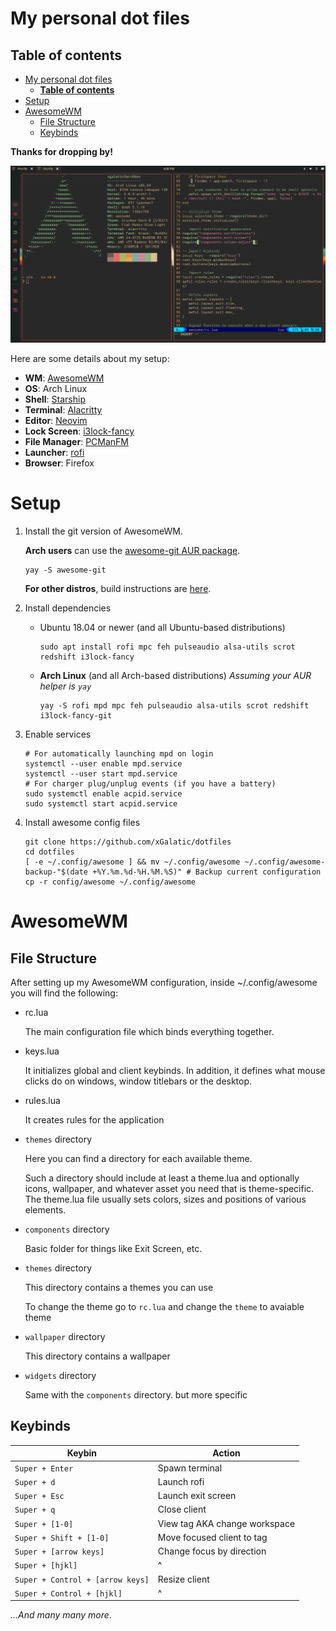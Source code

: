 # My personal dot files

## **Table of contents**
- [My personal dot files](#my-personal-dot-files)
  - [**Table of contents**](#table-of-contents)
- [Setup](#setup)
- [AwesomeWM](#awesomewm)
  - [File Structure](#file-structure)
  - [Keybinds](#keybinds)

**Thanks for dropping by!**

![](screenshots/gruvbox.png)

Here are some details about my setup:

 - **WM**: [AwesomeWM](https://github.com/awesomeWM/awesome/)
 - **OS**: Arch Linux
 - **Shell**: [Starship](https://starship.rs//)
 - **Terminal**: [Alacritty](https://github.com/alacritty/alacritty)
 - **Editor**: [Neovim](https://neovim.io)
 - **Lock Screen**: [i3lock-fancy](https://github.com/meskarune/i3lock-fancy)
 - **File  Manager**: [PCManFM](https://github.com/lxde/pcmanfm)
 - **Launcher**: [rofi](https://github.com/davatorium/rofi/)
 - **Browser**: Firefox

# Setup
1. Install the git version of AwesomeWM.

    **Arch users** can use the [awesome-git AUR package](https://aur.archlinux.org/packages/awesome-git/).
    ```
    yay -S awesome-git
    ```
    **For other distros**, build instructions are [here](https://github.com/awesomeWM/awesome/#building-and-installation).
2. Install dependencies
    + Ubuntu 18.04 or newer (and all Ubuntu-based distributions)
        ```Shell
        sudo apt install rofi mpc feh pulseaudio alsa-utils scrot redshift i3lock-fancy
        ```
    + **Arch Linux** (and all Arch-based distributions)
        *Assuming your AUR helper is `yay`*
        ```Shell
        yay -S rofi mpd mpc feh pulseaudio alsa-utils scrot redshift i3lock-fancy-git
        ```
3. Enable services
    ``` Shell
    # For automatically launching mpd on login
    systemctl --user enable mpd.service
    systemctl --user start mpd.service
    # For charger plug/unplug events (if you have a battery)
    sudo systemctl enable acpid.service
    sudo systemctl start acpid.service
    ```
4. Install awesome config files
    ```Shell
    git clone https://github.com/xGalatic/dotfiles
    cd dotfiles
    [ -e ~/.config/awesome ] && mv ~/.config/awesome ~/.config/awesome-backup-"$(date +%Y.%m.%d-%H.%M.%S)" # Backup current configuration
    cp -r config/awesome ~/.config/awesome
    ```

# AwesomeWM
## File Structure
After setting up my AwesomeWM configuration, inside ~/.config/awesome you will find the following:

- rc.lua

    The main configuration file which binds everything together.
- keys.lua

    It initializes global and client keybinds. In addition, it defines what mouse clicks do on windows, window titlebars or the desktop.
- rules.lua

    It creates rules for the application
- `themes` directory

    Here you can find a directory for each available theme.

    Such a directory should include at least a theme.lua and optionally icons, wallpaper, and whatever asset you need that is theme-specific. The theme.lua file usually sets colors, sizes and positions of various elements.
- `components` directory
    
    Basic folder for things like Exit Screen, etc.
- `themes` directory
    
    This directory contains a themes you can use
    
    To change the theme go to `rc.lua` and change the `theme` to avaiable theme
- `wallpaper` directory
  
    This directory contains a wallpaper
- `widgets` directory
   
   Same with the `components` directory. but more specific
## Keybinds
|Keybin|Action|
|------|------|
|`Super + Enter`|Spawn terminal|
|`Super + d`|Launch rofi|
|`Super + Esc`|Launch exit screen|
|`Super + q`|Close client|
|`Super + [1-0]`|View tag AKA change workspace|
|`Super + Shift + [1-0]`|Move focused client to tag|
|`Super + [arrow keys]`|Change focus by direction|
|`Super + [hjkl]`|^|
|`Super + Control + [arrow keys]`|Resize client|
|`Super + Control + [hjkl]`|^|

*...And many many more*.